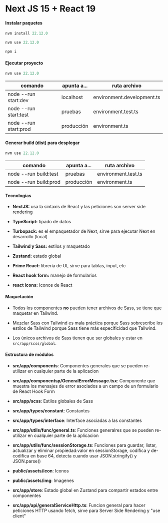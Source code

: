 # Next JS 15 + React 19

#### Instalar paquetes

```javascript
nvm install 22.12.0
```

```javascript
nvm use 22.12.0
```

```javascript
npm i
```

#### Ejecutar proyecto

```javascript
nvm use 22.12.0
```

comando | apunta a... | ruta archivo
------------ | ------------- | -------------
node --run start:dev | localhost | environment.development.ts
node --run start:test | pruebas | environment.test.ts
node --run start:prod | producción | environment.ts

#### Generar build (dist) para desplegar

```javascript
nvm use 22.12.0
```

comando | apunta a... | ruta archivo
------------ | ------------- | -------------
node --run build:test | pruebas | environment.test.ts
node --run build:prod | producción | environment.ts

#### Tecnologías

* **NextJS:** usa la sintaxis de React y las peticiones son server side rendering

* **TypeScript:** tipado de datos

* **Turbopack:** es el empaquetador de Next, sirve para ejecutar Next en desarrollo (local)

* **Tailwind y Sass:** estilos y maquetado

* **Zustand:** estado global

* **Prime React:** librería de UI, sirve para tablas, input, etc

* **React hook form:** manejo de formularios

* **react icons:** Iconos de React

#### Maquetación
* Todos los componentes **no** pueden tener archivos de Sass, se tiene que maquetar en Tailwind.

* Mezclar Sass con Tailwind es mala práctica porque Sass sobrescribe los estilos de Tailwind porque Sass tiene más especificidad que Tailwind.

* Los únicos archivos de Sass tienen que ser globales y estar en ```src/app/scss/global```.

#### Estructura de módulos
* **src/app/components**: Componentes generales que se pueden re-utilizar en cualquier parte de la aplicacion

* **src/app/componentsp/GeneralErrorMessage.tsx**: Componente que muestra los mensajes de error asociados a un campo de un formulario de React Hook Form

* **src/app/scss**: Estilos globales de Sass

* **src/app/types/constant**: Constantes

* **src/app/types/interface**: Interface asociadas a las constantes

* **src/app/utils/func/general.ts**: Funciones generalres que se pueden re-utilizar en cualquier parte de la aplicacion

* **src/app/utils/func/sessionStorage.ts**: Funciones para guardar, listar, actualizar y eliminar propiedad:valor en sessionStorage, codifica y de-codifica en base 64, detecta cuando usar JSON.stringify() y JSON.parse()

* **public/assets/icon**: Iconos

* **public/assets/img**: Imagenes

* **src/app/store**: Estado global en Zustand para compartir estados entre componentes

* **src/app/api/generalServiceHttp.ts**: Funcion general para hacer peticiones HTTP usando fetch, sirve para Server Side Rendering y "use client"